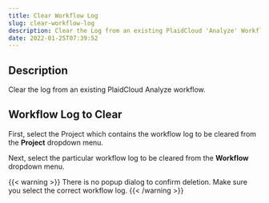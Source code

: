```yaml
---
title: Clear Workflow Log
slug: clear-workflow-log
description: Clear the Log from an existing PlaidCloud 'Analyze' Workflow
date: 2022-01-25T07:39:52
---
```



## Description


Clear the log from an existing PlaidCloud Analyze workflow.



## Workflow Log to Clear


First, select the Project which contains the workflow log to be cleared from the **Project** dropdown menu.



Next, select the particular workflow log to be cleared from the **Workflow** dropdown menu.


{{< warning >}}
There is no popup dialog to confirm deletion. Make sure you select the correct workflow log.
{{< /warning >}}
